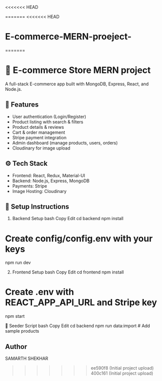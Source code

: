 <<<<<<< HEAD

=======
<<<<<<< HEAD
# E-commerce-MERN-proeject-
=======
# 🛒 E-commerce Store MERN project

A full-stack E-commerce app built with MongoDB, Express, React, and Node.js.

## 🚀 Features

- User authentication (Login/Register)
- Product listing with search & filters
- Product details & reviews
- Cart & order management
- Stripe payment integration
- Admin dashboard (manage products, users, orders)
- Cloudinary for image upload

## ⚙️ Tech Stack

- Frontend: React, Redux, Material-UI
- Backend: Node.js, Express, MongoDB
- Payments: Stripe
- Image Hosting: Cloudinary

## 🔧 Setup Instructions

1. Backend Setup
bash
Copy
Edit
cd backend
npm install
# Create config/config.env with your keys
npm run dev

2. Frontend Setup
bash
Copy
Edit
cd frontend
npm install
# Create .env with REACT_APP_API_URL and Stripe key
npm start

🧪 Seeder Script
bash
Copy
Edit
cd backend
npm run data:import  # Add sample products

## Author
SAMARTH SHEKHAR
>>>>>>> ee590f8 (Initial project upload)
>>>>>>> 400c161 (Initial project upload)
